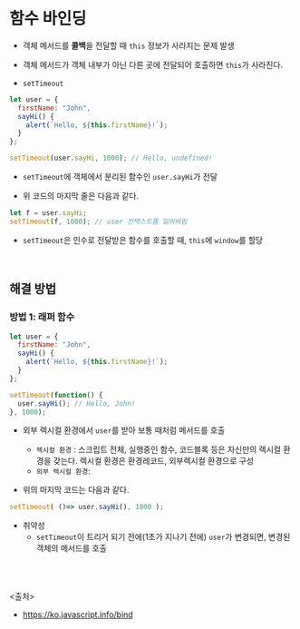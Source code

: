 # 함수 바인딩

- 객체 메서드를 **콜백**을 전달할 때 `this` 정보가 사라지는 문제 발생

- 객체 메서드가 객체 내부가 아닌 다른 곳에 전달되어 호출하면 `this`가 사라진다.
- `setTimeout`

```js
let user = {
  firstName: "John",
  sayHi() {
    alert(`Hello, ${this.firstName}!`);
  }
};

setTimeout(user.sayHi, 1000); // Hello, undefined!
```

- `setTimeout`에 객체에서 분리된 함수인 `user.sayHi`가 전달

- 위 코드의 마지막 줄은 다음과 같다.

```js
let f = user.sayHi;
setTimeout(f, 1000); // user 컨텍스트를 잃어버림
```

- `setTimeout`은 인수로 전달받은 함수를 호출할 때, `this`에 `window`를 할당

<br>

## 해결 방법

### 방법 1: 래퍼 함수

```js
let user = {
  firstName: "John",
  sayHi() {
    alert(`Hello, ${this.firstName}!`);
  }
};

setTimeout(function() {
  user.sayHi(); // Hello, John!
}, 1000);
```

- 외부 렉시컬 환경에서 `user`를 받아 보통 때처럼 메서드를 호출
  - `렉시컬 환경` : 스크립트 전체, 실행중인 함수, 코드블록 등은 자신만의 렉시컬 환경을 갖는다. 렉시컬 환경은 환경레코드, 외부렉시컬 환경으로 구성
  - `외부 렉시컬 환경`:

- 위의 마지막 코드는 다음과 같다.

```js
setTimeout( ()=> user.sayHi(), 1000 );
```

- 취약성
  - `setTimeout`이 트리거 되기 전에(1초가 지나기 전에) `user`가 변경되면, 변경된 객체의 메서드를 호출

<br><br><br>
<출처>

- <https://ko.javascript.info/bind>
